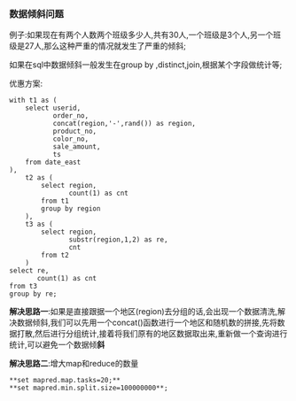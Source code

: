 ### 数据倾斜问题

​	例子:如果现在有两个人数两个班级多少人,共有30人,一个班级是3个人,另一个班级是27人,那么这种严重的情况就发生了严重的倾斜;

如果在sql中数据倾斜一般发生在group by ,distinct,join,根据某个字段做统计等;

优惠方案:

```hivesql中的数据倾斜优化
with t1 as (
    select userid,
           order_no,
           concat(region,'-',rand()) as region,
           product_no,
           color_no,
           sale_amount,
           ts
    from date_east
),
    t2 as (
        select region,
               count(1) as cnt
        from t1
        group by region
    ),
    t3 as (
        select region,
               substr(region,1,2) as re,
               cnt
        from t2
    )
select re,
       count(1) as cnt
from t3
group by re;
```

**解决思路一**:如果是直接跟据一个地区(region)去分组的话,会出现一个数据清洗,解决数据倾斜,我们可以先用一个concat()函数进行一个地区和随机数的拼接,先将数据打散,然后进行分组统计,接着将我们原有的地区数据取出来,重新做一个查询进行统计,可以避免一个数据倾**斜**

**解决思路二**:增大map和reduce的数量

```增大map和reduce的数量进行优化
**set mapred.map.tasks=20;**
**set mapred.min.split.size=100000000**;
```

